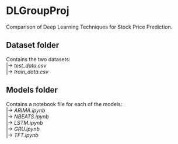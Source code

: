 # DLGroupProj
Comparison of Deep Learning Techniques for Stock Price Prediction.

## Dataset folder
Contains the two datasets: <br />
|-> _test_data.csv_ <br />
|-> _train_data.csv_

## Models folder
Contains a notebook file for each of the models: <br />
|-> _ARIMA.ipynb_ <br />
|-> _NBEATS.ipynb_ <br />
|-> _LSTM.ipynb_ <br />
|-> _GRU.ipynb_ <br />
|-> _TFT.ipynb_
